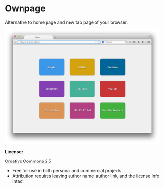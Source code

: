 # Ownpage

Alternative to home page and new tab page of your browser.

![example](example.png)

**License:**

[Creative Commons 2.5](http://creativecommons.org/licenses/by/2.5/)

- Free for use in both personal and commercial projects
- Attribution requires leaving author name, author link, and the license info intact
